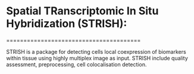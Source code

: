 # Spatial TRanscriptomic In Situ Hybridization (STRISH): 
=======================================

STRISH is a package for detecting cells local coexpression of biomarkers within tissue using highly multiplex image as input. STRISH include quality assessment, preprocessing, cell colocalisation detection.

  

